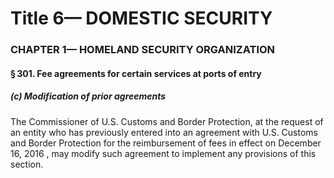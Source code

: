 
# Title 6— DOMESTIC SECURITY
### CHAPTER 1— HOMELAND SECURITY ORGANIZATION
#### § 301. Fee agreements for certain services at ports of entry
##### (c) Modification of prior agreements

The Commissioner of U.S. Customs and Border Protection, at the request of an entity who has previously entered into an agreement with U.S. Customs and Border Protection for the reimbursement of fees in effect on December 16, 2016 , may modify such agreement to implement any provisions of this section.
